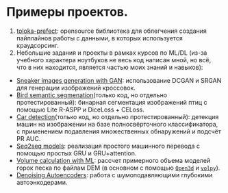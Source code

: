 # Примеры проектов.
1. [toloka-prefect](https://github.com/Toloka/toloka-prefect): opensource библиотека для облегчения создания пайплайнов работы с данными, в которых используется краудсорсинг.
2. Небольшие задания и проекты в рамках курсов по ML/DL (из-за учебного характера ноутбуков не весь код написан мной, но всё, что в них находится, является частью моих знаний и навыков):
* [Sneaker images generation with GAN](https://github.com/smalda/project_examples/blob/main/ML/CV/GAN-Sneakers-generation.ipynb): использование DCGAN и SRGAN для генерации изображений кроссовок.
* [Bird semantic segmenation](https://github.com/smalda/project_examples/blob/main/ML/CV/Bird-semantic-segmenation.ipynb)(только код, но отдельно протестированный): бинарная сегментация изображений птиц с помощью Lite R-ASPP и DiceLoss + CELoss.
* [Car detection](https://github.com/smalda/project_examples/blob/main/ML/CV/Car-detection.ipynb)(только код, но отдельно протестированный): детекция машин на изображении на базе полносвёрточного классификатора, с применением подавления множественных обнаружений и подсчёт PR AUC.
* [Seq2seq models](https://github.com/smalda/project_examples/blob/main/ML/NLP/Seq2seq-models.ipynb): реализация простого машинного перевода с помощью простых GRU и GRU+attention.
* [Volume calculation with ML](https://github.com/smalda/project_examples/blob/main/ML/volume_calculation_with_ML/task.ipynb): рассчет примерного объема моделей горок песка по файлам DEM (в основном с помощью [`Open3d`](https://github.com/isl-org/Open3D) и [`volpy`](https://github.com/agu3rra/volpy)).
* [Denoising Autoencoders](https://github.com/smalda/project_examples/blob/main/ML/CV/Denoising-Autoencoders.ipynb): работа с шумоподавляющими глубокими автоэнкодерами.


